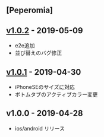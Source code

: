 <a name="Peperomia"></a>
## [Peperomia]


<a name="v1.0.2"></a>
## [v1.0.2] - 2019-05-09
- e2e追加
- 並び替えのバグ修正

<a name="v1.0.1"></a>
## [v1.0.1] - 2019-04-30
- iPhoneSEのサイズに対応
- ボトムタブのアクティブカラー変更

<a name="v1.0.0"></a>
## v1.0.0 - 2019-04-28
- ios/android リリース

[Unreleased]: https://github.com/wheatandcat/Peperomia/compare/v1.0.2...HEAD
[v1.0.2]: https://github.com/wheatandcat/Peperomia/compare/v1.0.1...v1.0.2
[v1.0.1]: https://github.com/wheatandcat/Peperomia/compare/v1.0.0...v1.0.1
